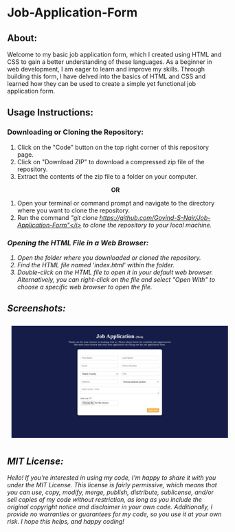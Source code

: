 # Job-Application-Form

## About:
Welcome to my basic job application form, which I created using HTML and CSS to gain a better understanding of these languages. As a beginner in web development, I am eager to learn and improve my skills. Through building this form, I have delved into the basics of HTML and CSS and learned how they can be used to create a simple yet functional job application form.

## Usage Instructions:

### Downloading or Cloning the Repository:
1. Click on the "Code" button on the top right corner of this repository page.
2. Click on "Download ZIP" to download a compressed zip file of the repository.
3. Extract the contents of the zip file to a folder on your computer.

<p align="center"><b> OR </b></p>

1. Open your terminal or command prompt and navigate to the directory where you want to clone the repository.
2. Run the command <i>"git clone https://github.com/Govind-S-Nair/Job-Application-Form"</i> to clone the repository to your local machine.

### Opening the HTML File in a Web Browser:
1. Open the folder where you downloaded or cloned the repository.
2. Find the HTML file named 'index.html' within the folder.
3. Double-click on the HTML file to open it in your default web browser. Alternatively, you can right-click on the file and select "Open With" to choose a specific web browser to open the file.

## Screenshots:
<img style="margin: 10px" src="https://github.com/Govind-S-Nair/Job-Application-Form/blob/main/images/Screenshot%2001.png" alt="Screenshot"/>

## MIT License: 
Hello! If you're interested in using my code, I'm happy to share it with you under the MIT License. This license is fairly permissive, which means that you can use, copy, modify, merge, publish, distribute, sublicense, and/or sell copies of my code without restriction, as long as you include the original copyright notice and disclaimer in your own code. Additionally, I provide no warranties or guarantees for my code, so you use it at your own risk. I hope this helps, and happy coding!
